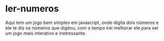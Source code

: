 # ler-numeros
 Aqui tem um jogo bem simples em javascript, onde digita dois números e ele te diz os números que digitou, com o tempo irei melhorar ele para ser um jogo mais interativo e inetressante. 
